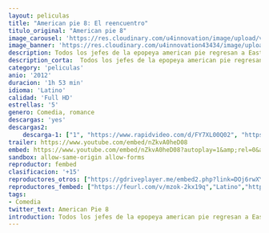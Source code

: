 ```yaml
---
layout: peliculas
title: "American pie 8: El reencuentro"
titulo_original: "American pie 8"
image_carousel: 'https://res.cloudinary.com/u4innovation/image/upload/v1559522830/pie8-poster-min_me27ub.jpg'
image_banner: 'https://res.cloudinary.com/u4innovation43434/image/upload/v1584905260/hqdefault-min_q6izv3.jpg'
description: Todos los jefes de la epopeya american pie regresan a East Great Falls para participar en una asamblea del pensionado. Es la chuchería perfecta para que empiecen a contarse mutuamente la certeza de sus caóticas (y poco refulgentes) edades y mejorar siendo más amigos que de ningún modo, porque durante ese confiado weekend descubrirán qué y quién ha evolucionado, qué y quién no, luego asimismo que el golpe del momento y la longitud no pueden con los lazos de la conformidad.
description_corta:  Todos los jefes de la epopeya american pie regresan a East Great Falls para participar en una asamblea del pensionado. Es la chuchería perfecta para que empiecen a contarse mutuamente la certeza de sus caóticas (y poco refulgentes) edades y mejorar siendo más amigos que de ningún modo, porque durante ese confiado weekend descubrirán qué y quién ha evolucionado, qué y quién no, luego asimismo que el golpe del momento y la longitud no pueden con los lazos de la conformidad.
category: 'peliculas'
anio: '2012'
duracion: '1h 53 min'
idioma: 'Latino'
calidad: 'Full HD'
estrellas: '5'
genero: Comedia, romance
descargas: 'yes'
descargas2:
    descarga-1: ["1", "https://www.rapidvideo.com/d/FY7XL00Q02", "https://www.google.com/s2/favicons?domain=openload.co","OpenLoad","https://res.cloudinary.com/imbriitneysam/image/upload/v1541473684/mexico.png", "Latino", "Full HD"]
trailer: https://www.youtube.com/embed/nZkvA0heD08
embed: https://www.youtube.com/embed/nZkvA0heD08?autoplay=1&amp;rel=0&amp;hd=1&border=0&wmode=opaque&enablejsapi=1&modestbranding=1&controls=1&showinfo=0
sandbox: allow-same-origin allow-forms
reproductor: fembed
clasificacion: '+15'
reproductores_otros: ["https://gdriveplayer.me/embed2.php?link=DOj6rwXYjMyGfD7H2BG6sAn26P6pk0to6WziXN6FsNh1PZ1uWFEP4Oy7bBc8%252BKdT1KjegYaBP4xL6QAiClyPf41S%252FMC87NPt%252FW2PkzW3R2Ywyr0HXS1XfyjI%252BS%252B8gLTqkhevbnvcGglkYVmQcGSQCAC7p5d9wfjfYi5gFJi9i0Vk602Y0fsoDqPWdRNKPJAmA%253D","Latino","https://www.zembed.to/public/dist/asteroid.html?id=affd1d1c8c78129c36a62bf6e4d2b0c6&title=American%20Pie%208:%20Reunion","Latino","https://mstream.website/sm9g3ddir37w","Latino"]
reproductores_fembed: ["https://feurl.com/v/mzok-2kx19q","Latino","https://feurl.com/v/05zmkslm306qy2-","Latino"]
tags:
- Comedia
twitter_text: American Pie 8
introduction: Todos los jefes de la epopeya american pie regresan a East Great Falls para participar en una asamblea del pensionado. Es la chuchería perfecta para que empiecen a contarse mutuamente la certeza de sus caóticas (y poco refulgentes) edades y mejorar siendo más amigos que de ningún modo, porque durante ese confiado weekend descubrirán qué y quién ha evolucionado, qué y quién no, luego asimismo que el golpe del momento y la longitud no pueden con los lazos de la conformidad.
---
```












